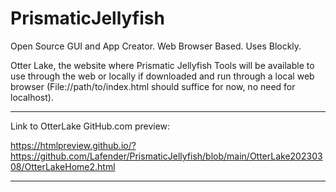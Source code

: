 # PrismaticJellyfish
Open Source GUI and App Creator. Web Browser Based. Uses Blockly.


Otter Lake, the website where Prismatic Jellyfish Tools will be available to use through the web or locally if downloaded and run through a local web browser (File://path/to/index.html should suffice for now, no need for localhost).


***
Link to OtterLake GitHub.com preview:

https://htmlpreview.github.io/?https://github.com/Lafender/PrismaticJellyfish/blob/main/OtterLake20230308/OtterLakeHome2.html
***
